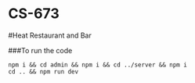 # CS-673
#Heat Restaurant and Bar

###To run the code
```
npm i && cd admin && npm i && cd ../server && npm i
cd .. && npm run dev
```
